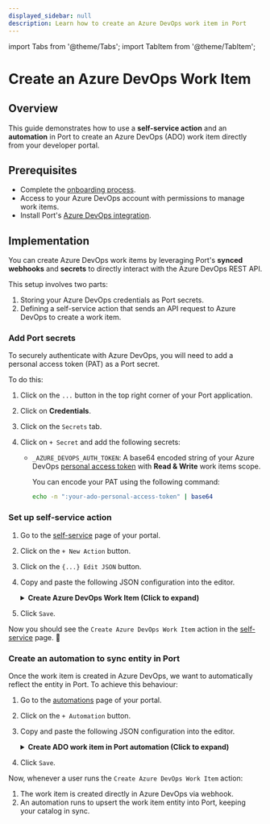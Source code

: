 ```yaml
---
displayed_sidebar: null
description: Learn how to create an Azure DevOps work item in Port
---
```


import Tabs from '@theme/Tabs';
import TabItem from '@theme/TabItem';

# Create an Azure DevOps Work Item

## Overview
This guide demonstrates how to use a **self-service action** and an **automation** in Port to create an Azure DevOps (ADO) work item directly from your developer portal.


## Prerequisites

- Complete the [onboarding process](/getting-started/overview).
- Access to your Azure DevOps account with permissions to manage work items.
- Install Port's [Azure DevOps integration](https://docs.port.io/build-your-software-catalog/sync-data-to-catalog/git/azure-devops/).


## Implementation

You can create Azure DevOps work items by leveraging Port's **synced webhooks** and **secrets** to directly interact with the Azure DevOps REST API.

This setup involves two parts:
1. Storing your Azure DevOps credentials as Port secrets.
2. Defining a self-service action that sends an API request to Azure DevOps to create a work item.


### Add Port secrets

To securely authenticate with Azure DevOps, you will need to add a personal access token (PAT) as a Port secret.

To do this:

1. Click on the `...` button in the top right corner of your Port application.

2. Click on **Credentials**.

3. Click on the `Secrets` tab.

4. Click on `+ Secret` and add the following secrets:
    - `_AZURE_DEVOPS_AUTH_TOKEN`: A base64 encoded string of your Azure DevOps [personal access token](https://learn.microsoft.com/en-us/azure/devops/organizations/accounts/use-personal-access-tokens-to-authenticate?view=azure-devops&tabs=Windows) with **Read & Write** work items scope.

        You can encode your PAT using the following command:
    
        ```bash
        echo -n ":your-ado-personal-access-token" | base64
        ```

### Set up self-service action

1. Go to the [self-service](https://app.getport.io/self-serve) page of your portal.
2. Click on the `+ New Action` button.
3. Click on the `{...} Edit JSON` button.
4. Copy and paste the following JSON configuration into the editor.

    <details>
    <summary><b>Create Azure DevOps Work Item (Click to expand)</b></summary>

    ```json showLineNumbers
    {
      "identifier": "create_ado_work_item",
      "title": "Create Azure DevOps Work Item",
      "icon": "AzureDevops",
      "description": "Create a new Azure DevOps work item",
      "trigger": {
        "type": "self-service",
        "operation": "CREATE",
        "userInputs": {
          "properties": {
            "title": {
              "type": "string",
              "title": "Title",
              "description": "Title of the work item"
            },
            "description": {
              "type": "string",
              "title": "Description",
              "description": "Detailed description about the work item"
            },
            "project": {
              "title": "Project",
              "description": "The project where the work item will be added",
              "icon": "AzureDevops",
              "type": "string",
              "blueprint": "project",
              "sort": {
                "property": "$title",
                "order": "ASC"
              },
              "format": "entity"
            },
            "priority": {
              "type": "string",
              "title": "Priority",
              "description": "Priority of the work item",
              "enum": [
                "1",
                "2",
                "3",
                "4"
              ],
              "enumColors": {
                "1": "lightGray",
                "2": "lightGray",
                "3": "lightGray",
                "4": "lightGray"
              }
            },
            "type": {
              "icon": "DefaultProperty",
              "title": "Type",
              "type": "string",
              "default": "Task",
              "enum": [
                "Task",
                "Epic",
                "Issue"
              ],
              "enumColors": {
                "Task": "gold",
                "Epic": "red",
                "Issue": "green"
              }
            }
          },
          "required": [
            "title",
            "project",
            "priority",
            "type"
          ],
          "order": [
            "type",
            "title",
            "description",
            "priority",
            "project"
          ],
          "titles": {}
        }
      },
      "invocationMethod": {
        "type": "WEBHOOK",
        "url": "https://dev.azure.com/{{.secrets._AZURE_DEVOPS_ORGANIZATION_URL}}/{{.inputs.project.identifier}}/_apis/wit/workitems/${{.inputs.type}}?$expand=all&api-version=7.1",
        "agent": false,
        "synchronized": true,
        "method": "POST",
        "headers": {
          "Content-Type": "application/json-patch+json",
          "Authorization": "Basic {{.secrets._AZURE_DEVOPS_AUTH_TOKEN}}"
        },
        "body": [
          {
            "op": "add",
            "path": "/fields/System.Title",
            "from": null,
            "value": "{{.inputs.title}}"
          },
          {
            "op": "add",
            "path": "/fields/Microsoft.VSTS.Common.Priority",
            "from": null,
            "value": "{{.inputs.priority}}"
          },
          {
            "op": "add",
            "path": "/fields/System.Description",
            "from": null,
            "value": "{{.inputs.description}}"
          }
        ]
      },
      "requiredApproval": false
    }
    ```
    </details>

5. Click `Save`.

Now you should see the `Create Azure DevOps Work Item` action in the [self-service](https://app.getport.io/self-serve) page. 🎉

### Create an automation to sync entity in Port

Once the work item is created in Azure DevOps, we want to automatically reflect the entity in Port. To achieve this behaviour:

1. Go to the [automations](https://app.getport.io/settings/automations) page of your portal.

2. Click on the `+ Automation` button.

3. Copy and paste the following JSON configuration into the editor.

    <details>
    <summary><b>Create ADO work item in Port automation (Click to expand)</b></summary>

    ```json showLineNumbers
    {
      "identifier": "ado_work_item_create_sync_status",
      "title": "Sync ADO Work Item in Port",
      "description": "Create a new Azure DevOps work item in Port",
      "trigger": {
        "type": "automation",
        "event": {
          "type": "RUN_UPDATED",
          "actionIdentifier": "create_ado_work_item"
        },
        "condition": {
          "type": "JQ",
          "expressions": [
            ".diff.after.status == \"SUCCESS\""
          ],
          "combinator": "and"
        }
      },
      "invocationMethod": {
        "type": "UPSERT_ENTITY",
        "blueprintIdentifier": "workItem",
        "mapping": {
          "identifier": "{{.event.diff.after.response.id | tostring}}",
          "title": "{{.event.diff.after.response.fields.\"System.Title\"}}",
          "properties": {
            "type": "{{.event.diff.after.response.fields.\"System.WorkItemType\"}}",
            "state": "{{.event.diff.after.response.fields.\"System.State\"}}",
            "effort": "{{.event.diff.after.response.fields.\"Microsoft.VSTS.Scheduling.Effort\"}}",
            "description": "{{.event.diff.after.response.fields.\"System.Description\"}}",
            "link": "{{.event.diff.after.response.url}}",
            "reason": "{{.event.diff.after.response.fields.\"System.Reason\"}}",
            "createdBy": "{{.event.diff.after.response.fields.\"System.CreatedBy\".displayName}}",
            "changedBy": "{{.event.diff.after.response.fields.\"System.ChangedBy\".displayName}}",
            "createdDate": "{{.event.diff.after.response.fields.\"System.CreatedDate\"}}",
            "changedDate": "{{.event.diff.after.response.fields.\"System.ChangedDate\"}}"
          },
          "relations": {
            "project": "{{.event.diff.after.response.url | split(\"/\")[4]}}",
            "column": "{{ ((.event.diff.after.response.fields.\"System.WorkItemType\" + \"-\" + .event.diff.after.response.fields.\"System.State\" + \"-\" + (.event.diff.after.response.url | split(\"/\")[4])) | gsub(\" \"; \"\")) }}"
          }
        }
      },
      "publish": true
    }
    ```
    </details>

4. Click `Save`.

Now, whenever a user runs the `Create Azure DevOps Work Item` action:

1. The work item is created directly in Azure DevOps via webhook.
2. An automation runs to upsert the work item entity into Port, keeping your catalog in sync.
